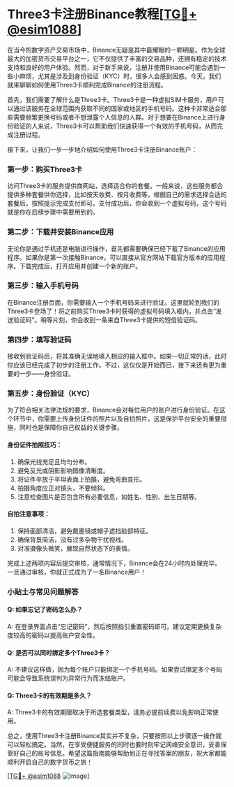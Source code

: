 # Three3卡注册Binance教程[[TG💪+ @esim1088](https://t.me/s/esim1088)]

在当今的数字资产交易市场中，Binance无疑是其中最耀眼的一颗明星。作为全球最大的加密货币交易平台之一，它不仅提供了丰富的交易品种，还拥有稳定的技术支持和良好的用户体验。然而，对于新手来说，注册并使用Binance可能会遇到一些小麻烦，尤其是涉及到身份验证（KYC）时，很多人会感到困惑。今天，我们就来聊聊如何使用Three3卡顺利完成Binance的注册流程。

首先，我们需要了解什么是Three3卡。Three3卡是一种虚拟SIM卡服务，用户可以通过该服务在全球范围内获取不同的国家或地区的手机号码。这种卡非常适合那些需要频繁更换号码或者不想泄露个人信息的人群。对于想要在Binance上进行身份验证的人来说，Three3卡可以帮助我们快速获得一个有效的手机号码，从而完成注册过程。

接下来，让我们一步一步地介绍如何使用Three3卡注册Binance账户：

### 第一步：购买Three3卡

访问Three3卡的服务提供商网站，选择适合你的套餐。一般来说，这些服务都会提供多种套餐供你选择，比如按天收费、按月收费等。根据自己的需求选择合适的套餐后，按照提示完成支付即可。支付成功后，你会收到一个虚拟号码，这个号码就是你在后续步骤中需要用到的。

### 第二步：下载并安装Binance应用

无论你是通过手机还是电脑进行操作，首先都需要确保已经下载了Binance的应用程序。如果你是第一次接触Binance，可以直接从官方网站下载官方版本的应用程序。下载完成后，打开应用并创建一个新的账户。

### 第三步：输入手机号码

在Binance注册页面，你需要输入一个手机号码来进行验证。这里就轮到我们的Three3卡登场了！将之前购买Three3卡时获得的虚拟号码填入框内，并点击“发送验证码”。稍等片刻，你会收到一条来自Three3卡提供的短信验证码。

### 第四步：填写验证码

接收到验证码后，将其准确无误地填入相应的输入框中。如果一切正常的话，此时你应该已经完成了初步的注册工作。不过，这仅仅是开始而已，接下来还有更为重要的一步——身份验证。

### 第五步：身份验证（KYC）

为了符合相关法律法规的要求，Binance会对每位用户的账户进行身份验证。在这个环节中，你需要上传身份证件的照片以及自拍照片。这是保护平台安全的重要措施，同时也是保障你自己权益的关键步骤。

#### 身份证件拍照技巧：
1. 确保光线充足且均匀分布。
2. 避免反光或阴影影响图像清晰度。
3. 将证件平放于平坦表面上拍摄，避免弯曲变形。
4. 拍摄角度应正对镜头，不要倾斜。
5. 注意检查图片是否包含所有必要信息，如姓名、性别、出生日期等。

#### 自拍注意事项：
1. 保持面部清洁，避免戴墨镜或帽子遮挡脸部特征。
2. 确保背景简洁，没有过多杂物干扰视线。
3. 对准摄像头微笑，展现自然状态下的表情。

完成上述两项内容后提交审核，通常情况下，Binance会在24小时内处理完毕。一旦通过审核，你就正式成为了一名Binance用户！

### 小贴士与常见问题解答

#### Q: 如果忘记了密码怎么办？
A: 在登录界面点击“忘记密码”，然后按照指引重置密码即可。建议定期更换复杂度较高的密码以提高账户安全性。

#### Q: 是否可以同时绑定多个Three3卡？
A: 不建议这样做，因为每个账户只能绑定一个手机号码。如果尝试绑定多个号码可能会导致系统误判为异常行为而冻结账户。

#### Q: Three3卡的有效期是多久？
A: Three3卡的有效期限取决于所选套餐类型，请务必提前续费以免影响正常使用。

总之，使用Three3卡注册Binance其实并不复杂，只要按照以上步骤逐一操作就可以轻松搞定。当然，在享受便捷服务的同时也要时刻牢记网络安全意识，妥善保管好自己的账号信息。希望这篇指南能够帮助到正在寻找答案的朋友，祝大家都能顺利开启自己的数字货币之旅！

[[TG💪+ @esim1088](https://t.me/s/esim1088) ![Image](https://i.postimg.cc/4NQfJmqS/Snipaste-2025-05-13-00-14-12.png)]